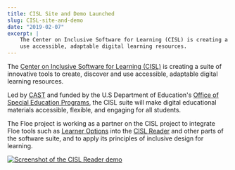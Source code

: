 ```yaml
---
title: CISL Site and Demo Launched
slug: CISL-site-and-demo
date: "2019-02-07"
excerpt: |
    The Center on Inclusive Software for Learning (CISL) is creating a suite of innovative tools to create, discover and
    use accessible, adaptable digital learning resources.
---
```


The [Center on Inclusive Software for Learning (CISL)](https://cisl.cast.org/) is creating a suite of innovative tools to
create, discover and use accessible,
adaptable digital learning resources.

Led by [CAST](https://www.cast.org/) and funded by the U.S Department of Education's
[Office of Special Education Programs](https://www2.ed.gov/about/offices/list/osers/osep/index.html), the CISL suite
will make digital educational materials accessible, flexible, and engaging for all students.

The Floe project is working as a partner on the CISL project to integrate Floe tools such as
[Learner Options](https://build.fluidproject.org/infusion/demos/prefsFramework/) into the
[CISL Reader](http://cisl-demo.cast.org/index-readium.html?pub=serp-paper-or-plastic) and other parts of the software
suite, and to apply its principles of inclusive design for learning.

[![Screenshot of the CISL Reader demo](/news/images/CISL-reader.png)](http://demo.cast.org/cisl-demo/)
